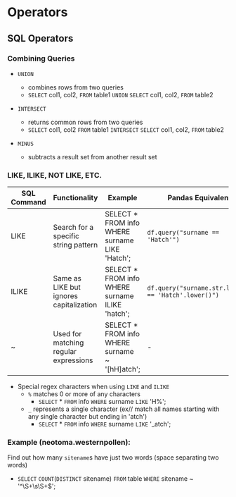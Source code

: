 # Operators

## SQL Operators

### Combining Queries

- `UNION`
  - combines rows from two queries
  - `SELECT` col1, col2, `FROM` table1
    `UNION` 
    `SELECT` col1, col2, `FROM` table2

- `INTERSECT`
  - returns common rows from two queries
  - `SELECT` col1, col2 `FROM` table1
    `INTERSECT`
    `SELECT` col1, col2, `FROM` table2

- `MINUS`
  - subtracts a result set from another result set

### LIKE, ILIKE, NOT LIKE, ETC.

|SQL Command|Functionality|Example|Pandas Equivalent|
|---|---|---|---|
|LIKE|Search for a specific string pattern|SELECT * FROM info<br>WHERE surname LIKE 'Hatch';|`df.query("surname == 'Hatch'")`|
|ILIKE|Same as LIKE but ignores capitalization|SELECT * FROM info<br>WHERE surname ILIKE 'hatch';|`df.query("surname.str.lower() == 'Hatch'.lower()")`|
|~|Used for matching regular expressions|SELECT * FROM info<br>WHERE surname ~ '[hH]atch';|-|

- Special regex characters when using `LIKE` and `ILIKE`
  - `%` matches 0 or more of any characters
      - `SELECT` * `FROM` info
      `WHERE` surname `LIKE` 'H%';
  - `_` represents a single character (ex// match all names starting with any single character but ending in 'atch')
    - `SELECT` * `FROM` info
      `WHERE` surname `LIKE` '_atch';

### Example (neotoma.westernpollen):

Find out how many `sitename`s have just two words (space separating two words)
- `SELECT` `COUNT`(`DISTINCT` sitename) `FROM` table
  `WHERE` sitename ~ '^\S+\s\S+$';
